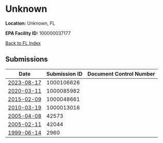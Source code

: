 # Unknown

**Location:** Unknown, FL

**EPA Facility ID:** 100000037177

[Back to FL Index](../../index.md)

## Submissions

| Date | Submission ID | Document Control Number |
|------|--------------|-------------------------|
| [2023-08-17](submissions/1000106626.md) | 1000106626 |  |
| [2020-03-11](submissions/1000085982.md) | 1000085982 |  |
| [2015-02-09](submissions/1000048661.md) | 1000048661 |  |
| [2010-03-19](submissions/1000013016.md) | 1000013016 |  |
| [2005-04-08](submissions/42573.md) | 42573 |  |
| [2005-02-11](submissions/42044.md) | 42044 |  |
| [1999-06-14](submissions/2960.md) | 2960 |  |
